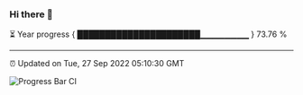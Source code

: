 ### Hi there 👋

⏳ Year progress { ██████████████████████▁▁▁▁▁▁▁▁ } 73.76 %

---

⏰ Updated on Tue, 27 Sep 2022 05:10:30 GMT

![Progress Bar CI](https://github.com/liununu/liununu/workflows/Progress%20Bar%20CI/badge.svg)
